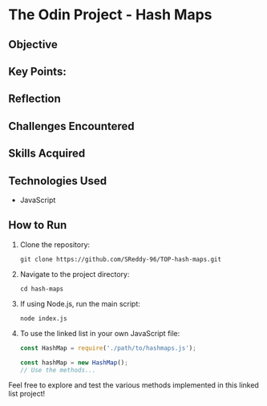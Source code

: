 # The Odin Project - Hash Maps

## Objective




## Key Points:


## Reflection



## Challenges Encountered


## Skills Acquired


## Technologies Used
- JavaScript

## How to Run

1. Clone the repository:
   ```
   git clone https://github.com/SReddy-96/TOP-hash-maps.git
   ```

2. Navigate to the project directory:
   ```
   cd hash-maps
   ```

3. If using Node.js, run the main script:
   ```
   node index.js
   ```

4. To use the linked list in your own JavaScript file:
   ```javascript
   const HashMap = require('./path/to/hashmaps.js');
   
   const hashMap = new HashMap();
   // Use the methods...
   ```

Feel free to explore and test the various methods implemented in this linked list project!